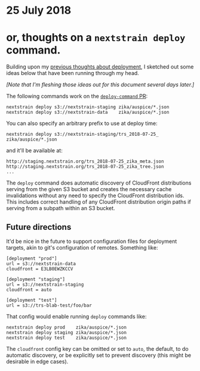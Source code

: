 # 25 July 2018
# or, thoughts on a `nextstrain deploy` command.

Building upon my [previous thoughts about deployment](2018-07-19.md#deployment),
I sketched out some ideas below that have been running through my head.

_[Note that I'm fleshing those ideas out for this document several days later.]_

The following commands work on the [`deploy-command` PR][]:

    nextstrain deploy s3://nextstrain-staging zika/auspice/*.json
    nextstrain deploy s3://nextstrain-data    zika/auspice/*.json

You can also specify an arbitrary prefix to use at deploy time:

    nextstrain deploy s3://nextstrain-staging/trs_2018-07-25_ zika/auspice/*.json

and it'll be available at:

    http://staging.nextstrain.org/trs_2018-07-25_zika_meta.json
    http://staging.nextstrain.org/trs_2018-07-25_zika_tree.json
    ...

The `deploy` command does automatic discovery of CloudFront distributions
serving from the given S3 bucket and creates the necessary cache invalidations
without any need to specify the CloudFront distribution ids.  This includes
correct handling of any CloudFront distribution origin paths if serving from a
subpath within an S3 bucket.


[`deploy-command` PR]: https://github.com/nextstrain/cli/pull/15


## Future directions

It'd be nice in the future to support configuration files for deployment
targets, akin to git's configuration of remotes.  Something like:

    [deployment "prod"]
    url = s3://nextstrain-data
    cloudfront = E3LB0EWZKCCV

    [deployment "staging"]
    url = s3://nextstrain-staging
    cloudfront = auto

    [deployment "test"]
    url = s3://trs-blab-test/foo/bar

That config would enable running `deploy` commands like:

    nextstrain deploy prod    zika/auspice/*.json
    nextstrain deploy staging zika/auspice/*.json
    nextstrain deploy test    zika/auspice/*.json

The `cloudfront` config key can be omitted or set to `auto`, the default, to do
automatic discovery, or be explicitly set to prevent discovery (this might be
desirable in edge cases).
